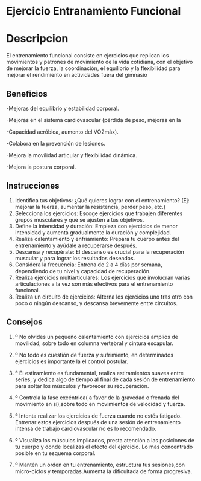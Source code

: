 # Ejercicio Entranamiento Funcional
 
# Descripcion
El entrenamiento funcional consiste en ejercicios que replican los movimientos y patrones de movimiento de la vida cotidiana, con el objetivo de mejorar la fuerza, la coordinación, el equilibrio y la flexibilidad para mejorar el rendimiento en actividades fuera del gimnasio
## Beneficios
-Mejoras del equilibrio y estabilidad corporal.

-Mejoras en el sistema cardiovascular (pérdida de peso, mejoras en la 

-Capacidad aeróbica, aumento del VO2máx).

-Colabora en la prevención de lesiones.

-Mejora la movilidad articular y flexibilidad dinámica.

-Mejora la postura corporal.
## Instrucciones
1. Identifica tus objetivos:
¿Qué quieres lograr con el entrenamiento? (Ej: mejorar la fuerza, aumentar la resistencia, perder peso, etc.) 
2. Selecciona los ejercicios:
Escoge ejercicios que trabajen diferentes grupos musculares y que se ajusten a tus objetivos. 
3. Define la intensidad y duración:
Empieza con ejercicios de menor intensidad y aumenta gradualmente la duración y complejidad. 
4. Realiza calentamiento y enfriamiento:
Prepara tu cuerpo antes del entrenamiento y ayúdale a recuperarse después. 
5. Descansa y recupérate:
El descanso es crucial para la recuperación muscular y para lograr los resultados deseados. 
6. Considera la frecuencia:
Entrena de 2 a 4 días por semana, dependiendo de tu nivel y capacidad de recuperación. 
7. Realiza ejercicios multiarticulares:
Los ejercicios que involucran varias articulaciones a la vez son más efectivos para el entrenamiento funcional. 
8. Realiza un circuito de ejercicios:
Alterna los ejercicios uno tras otro con poco o ningún descanso, y descansa brevemente entre circuitos. 
## Consejos
1. º No olvides un pequeño calentamiento con ejercicios amplios de movilidad, sobre todo en columna vertebral y cintura escapular.

2. º No todo es cuestión de fuerza y sufrimiento, en determinados ejercicios es importante la el control postular.

3. º El estiramiento es fundamental, realiza estiramientos suaves entre series, y dedica algo de tiempo al final de cada sesión de entrenamiento para soltar los músculos y favorecer su recuperación.

4. º Controla la fase excéntrica( a favor de la gravedad o frenada del movimiento en si),sobre todo en movimientos de velocidad y fuerza.

5. º Intenta realizar los ejercicios de fuerza cuando no estés fatigado. Entrenar estos ejercicios después de una sesión de entrenamiento intensa de trabajo cardiovascular no es lo recomendado.

6. º Visualiza los músculos implicados, presta atención a las posiciones de tu cuerpo y donde localizas el efecto del ejercicio. Lo mas concentrado posible en tu esquema corporal.

7. º Mantén un orden en tu entrenamiento, estructura tus sesiones,con micro-ciclos y temporadas.Aumenta la dificultada de forma progresiva.